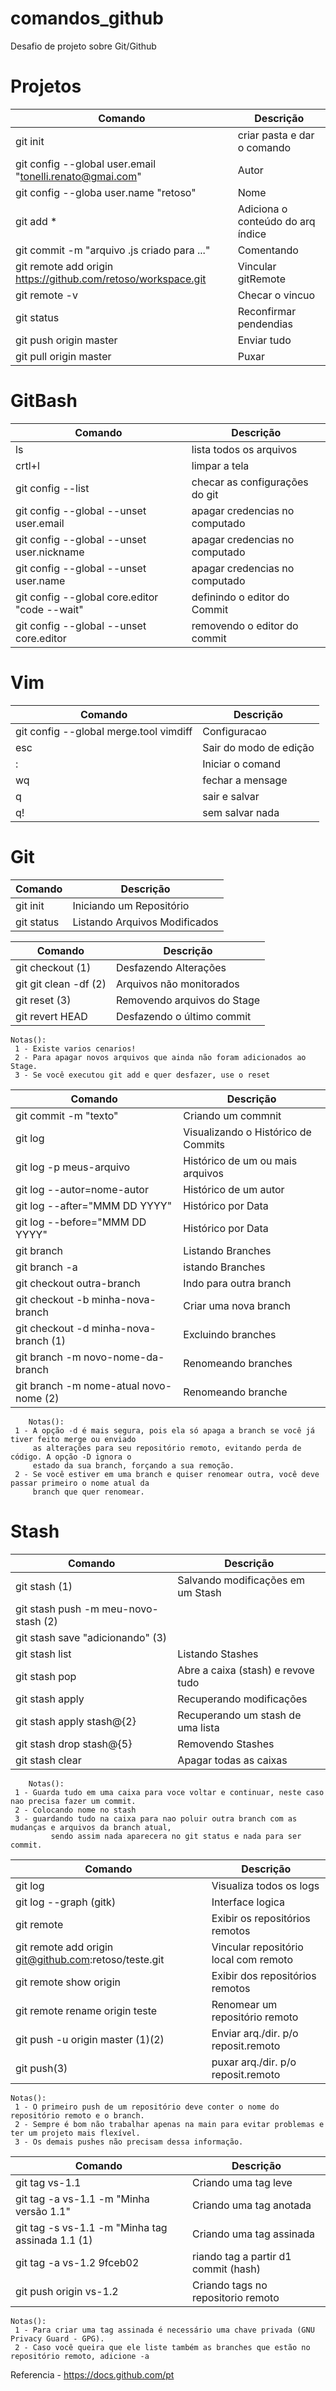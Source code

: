 # comandos_github

Desafio de projeto sobre Git/Github



# Projetos
| Comando | Descrição |
| --- | --- |
| git init | criar pasta e dar o comando |
| git config --global user.email "tonelli.renato@gmai.com" | Autor |
| git config --globa user.name "retoso" | Nome |
| git add *  | Adiciona o conteúdo do arq índice |
| git commit -m "arquivo .js criado para ..." | Comentando  |
| git remote add origin https://github.com/retoso/workspace.git | Vincular gitRemote |
| git remote -v  | Checar o vincuo |
| git status  | Reconfirmar pendendias |
| git push origin master | Enviar tudo |
| git pull origin master | Puxar |
     
# GitBash
| Comando | Descrição |
| --- | --- |
| ls | lista todos os arquivos |
| crtl+l | limpar a tela |
| git config --list | checar as configurações do git |
| git config --global --unset user.email | apagar credencias no computado |
| git config --global --unset user.nickname | apagar credencias no computado |
| git config --global --unset user.name | apagar credencias no computado |
| git config --global core.editor "code --wait" | definindo o editor do Commit |
| git config --global --unset core.editor  | removendo o editor do commit |


# Vim
| Comando | Descrição |
| --- | --- |
| git config --global merge.tool vimdiff | Configuracao |
| esc | Sair do modo de edição |
| : | Iniciar o comand |
| wq | fechar a mensage |
| q | sair e salvar |
| q! | sem salvar nada |

# Git
| Comando | Descrição |
| --- | --- |
| git init  | Iniciando um Repositório  |
| git status  | Listando Arquivos Modificados |

| Comando | Descrição |
| --- | --- |
| git checkout (1)  | Desfazendo Alterações  |
| git git clean -df (2) | Arquivos não monitorados  |
| git reset (3) | Removendo arquivos do Stage |
| git revert HEAD  | Desfazendo o último commit  |
	Notas():    
	 1 - Existe varios cenarios!    
	 2 - Para apagar novos arquivos que ainda não foram adicionados ao Stage.     
	 3 - Se você executou git add e quer desfazer, use o reset 
	 
| Comando | Descrição |
| --- | --- |	 
| git commit -m "texto" | Criando um commnit |
| git log | Visualizando o Histórico de Commits  |
| git log -p meus-arquivo  | Histórico de um ou mais arquivos |
| git log --autor=nome-autor | Histórico de um autor |
| git log --after="MMM DD YYYY"  | Histórico por Data |
| git log --before="MMM DD YYYY"  | Histórico por Data |
| git branch | Listando Branches |
| git branch -a | istando Branches |
| git checkout outra-branch | Indo para outra branch |
| git checkout -b minha-nova-branch  | Criar uma nova branch  |
| git checkout -d minha-nova-branch (1) | Excluindo branches |
| git branch -m novo-nome-da-branch | Renomeando branches |
| git branch -m nome-atual novo-nome (2) | Renomeando branche |
        Notas():     
	 1 - A opção -d é mais segura, pois ela só apaga a branch se você já tiver feito merge ou enviado      
	     as alterações para seu repositório remoto, evitando perda de código. A opção -D ignora o      
	     estado da sua branch, forçando a sua remoção.     
	 2 - Se você estiver em uma branch e quiser renomear outra, você deve passar primeiro o nome atual da      
	     branch que quer renomear. 
# Stash	     
| Comando | Descrição |
| --- | --- |	
| git stash (1) | Salvando modificações em um Stash |
| git stash push -m meu-novo-stash (2) |  |
| git stash save "adicionando" (3) |  |
| git stash list | Listando Stashes |
| git stash pop   | Abre a caixa (stash) e revove tudo |
| git stash apply | Recuperando modificações |
| git stash apply stash@{2} | Recuperando um stash de uma lista |
| git stash drop stash@{5} | Removendo Stashes |
| git stash clear | Apagar todas as caixas |

        Notas():
	 1 - Guarda tudo em uma caixa para voce voltar e continuar, neste caso nao precisa fazer um commit.     
	 2 - Colocando nome no stash     
	 3 - guardando tudo na caixa para nao poluir outra branch com as mudanças e arquivos da branch atual,     
             sendo assim nada aparecera no git status e nada para ser commit.   



| Comando | Descrição |
| --- | --- |	
| git log | Visualiza todos os logs |
| git log --graph (gitk) | Interface logica |
| git remote | Exibir os repositórios remotos |
| git remote add origin git@github.com:retoso/teste.git| Vincular repositório local com remoto |
| git remote show origin | Exibir dos repositórios remotos |
| git remote rename origin teste | Renomear um repositório remoto |
| git push -u origin master (1)(2) | Enviar arq./dir. p/o reposit.remoto |
| git push(3) | puxar arq./dir. p/o reposit.remoto |
	Notas():     
	 1 - O primeiro push de um repositório deve conter o nome do repositório remoto e o branch.     
	 2 - Sempre é bom não trabalhar apenas na main para evitar problemas e ter um projeto mais flexível.     
	 3 - Os demais pushes não precisam dessa informação.  

| Comando | Descrição |
| --- | --- |	
| git tag vs-1.1 | Criando uma tag leve |
| git tag -a vs-1.1 -m "Minha versão 1.1" | Criando uma tag anotada |
| git tag -s vs-1.1 -m "Minha tag assinada 1.1 (1)  | Criando uma tag assinada |
| git tag -a vs-1.2 9fceb02 | riando tag a partir d1 commit (hash) |
| git push origin vs-1.2  | Criando tags no repositorio remoto |
	Notas():     
	 1 - Para criar uma tag assinada é necessário uma chave privada (GNU Privacy Guard - GPG).     
	 2 - Caso você queira que ele liste também as branches que estão no repositório remoto, adicione -a     
    
  
  
  Referencia - https://docs.github.com/pt

